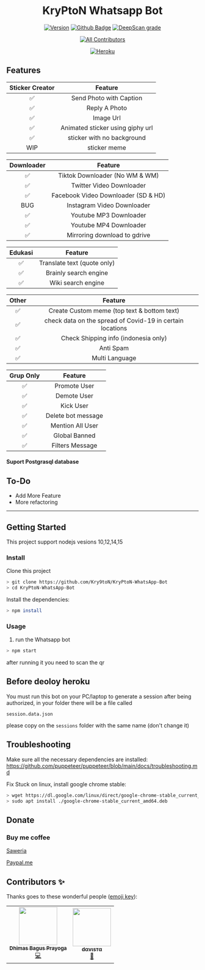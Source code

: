 <div align="center">
 
# KryPtoN Whatsapp Bot 
[![Version](https://img.shields.io/badge/version%20K--wa%20Bot-v0.1.0-brightgreen)](https://github.com/Kry9toN/KryPtoN-WhatsApp-Bot/releases)
[![Github Badge](https://github.com/Kry9toN/KryPtoN-WhatsApp-Bot/actions/workflows/node.js.yml/badge.svg)](https://github.com/Kry9toN/KryPtoN-WhatsApp-Bot/actions)
[![DeepScan grade](https://deepscan.io/api/teams/11540/projects/15621/branches/315271/badge/grade.svg?token=a1fa0980263b30233c0ddf1e9c3ed778290db2ee)](https://deepscan.io/dashboard#view=project&tid=11540&pid=15621&bid=315271)

<!-- ALL-CONTRIBUTORS-BADGE:START - Do not remove or modify this section -->
[![All Contributors](https://img.shields.io/badge/all_contributors-2-orange.svg?style=flat-square)](#contributors-)
<!-- ALL-CONTRIBUTORS-BADGE:END -->

[![Heroku](https://www.herokucdn.com/deploy/button.svg)](https://heroku.com/deploy?template=https://github.com/AnasBex/naesan-wa)

</div>

## Features

| Sticker Creator|                Feature                          |
| :------------: | :---------------------------------------------: |
|       ✅       | Send Photo with Caption                         |
|       ✅       | Reply A Photo                                   |
|       ✅       | Image Url                                       |
|       ✅       | Animated sticker using giphy url                |
|       ✅       | sticker with no background                      |
|       WIP      | sticker meme                                    |

| Downloader     |                     Feature                     |
| :------------: | :---------------------------------------------: |
|       ✅       |   Tiktok Downloader (No WM & WM)                |
|       ✅       |   Twitter Video Downloader                      |
|       ✅       |   Facebook Video Downloader (SD & HD)           |
|       BUG      |   Instagram Video Downloader                    |
|       ✅       |   Youtube MP3  Downloader                       |
|       ✅       |   Youtube MP4 Downloader                        |
|       ✅       |   Mirroring download to gdrive                  |

| Edukasi        |                     Feature                     |
| :------------: | :---------------------------------------------: |
|       ✅       |   Translate text (quote only)                   |
|       ✅       |   Brainly search engine                         |
|       ✅       |   Wiki search engine                            |

| Other          |                     Feature                     |
| :------------: | :---------------------------------------------: |
|       ✅       |   Create Custom meme (top text & bottom text)   |
|       ✅       |   check data on the spread of Covid-19 in certain locations|
|       ✅       |   Check Shipping info (indonesia only)          |
|       ✅       |   Anti Spam                                     |
|       ✅       |   Multi Language                                |

| Grup Only      |                     Feature                     |
| :------------: | :---------------------------------------------: |
|       ✅       |   Promote User                                  |
|       ✅       |   Demote User                                   |
|       ✅       |   Kick User                                     |
|       ✅       |   Delete bot message                            |
|       ✅       |   Mention All User                              |
|       ✅       |   Global Banned                                 |
|       ✅       |   Filters Message                               |

#### Suport Postgrasql database

## To-Do
 - Add More Feature
 - More refactoring
 
---

## Getting Started

This project support nodejs vesions 10,12,14,15

### Install
Clone this project

```bash
> git clone https://github.com/Kry9toN/KryPtoN-WhatsApp-Bot
> cd KryPtoN-WhatsApp-Bot
```

Install the dependencies:

```bash
> npm install
```

### Usage
1. run the Whatsapp bot

```bash
> npm start
```

after running it you need to scan the qr

## Before deoloy heroku

You must run this bot on your PC/laptop to generate a session
after being authorized, in your folder there will be a file called
```
session.data.json
```
please copy on the `sessions` folder with the same name (don't change it)

## Troubleshooting
Make sure all the necessary dependencies are installed: https://github.com/puppeteer/puppeteer/blob/main/docs/troubleshooting.md

Fix Stuck on linux, install google chrome stable: 
```bash
> wget https://dl.google.com/linux/direct/google-chrome-stable_current_amd64.deb
> sudo apt install ./google-chrome-stable_current_amd64.deb
```

## Donate

### Buy me coffee
[Saweria](https://saweria.co/donate/Kry9toN)
 
[Paypal.me](https://www.paypal.me/KomodoOS)
 

## Contributors ✨

Thanks goes to these wonderful people ([emoji key](https://allcontributors.org/docs/en/emoji-key)):

<!-- ALL-CONTRIBUTORS-LIST:START - Do not remove or modify this section -->
<!-- prettier-ignore-start -->
<!-- markdownlint-disable -->
<table>
  <tr>
    <td align="center"><a href="http://kry9ton.tech"><img src="https://avatars1.githubusercontent.com/u/44697929?v=4" width="100px;" alt=""/><br /><sub><b>Dhimas Bagus Prayoga</b></sub></a><br /><a href="https://github.com/Kry9toN/KryPtoN-WhatsApp-Bot/commits?author=Kry9toN" title="Code">💻</a></td>
    <td align="center"><a href="http://rzlamrr.github.io"><img src="https://avatars3.githubusercontent.com/u/46296998?v=4" width="100px;" alt=""/><br /><sub><b>dαvιѕтα</b></sub></a><br /><a href="https://github.com/Kry9toN/KryPtoN-WhatsApp-Bot/issues?q=author%3Arzlamrr" title="Bug reports">🐛</a></td>
  </tr>
</table>

<!-- markdownlint-enable -->
<!-- prettier-ignore-end -->
<!-- ALL-CONTRIBUTORS-LIST:END -->
